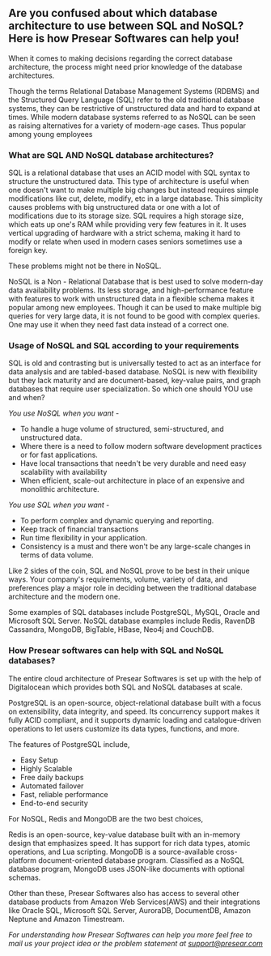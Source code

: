 ## Are you confused about which database architecture to use between SQL and NoSQL? Here is how Presear Softwares can help you!

When it comes to making decisions regarding the correct database architecture, the process might need prior knowledge of the database architectures.

Though the terms Relational Database Management Systems (RDBMS) and the Structured Query Language (SQL) refer to the old traditional database systems, they can be restrictive of unstructured data and hard to expand at times. While modern database systems referred to as NoSQL can be seen as raising alternatives for a variety of modern-age cases. Thus popular among young employees 

### What are SQL AND NoSQL database architectures?

SQL is a relational database that uses an ACID model with SQL syntax to structure the unstructured data. This type of architecture is useful when one doesn't want to make multiple big changes but instead requires simple modifications like cut, delete, modify, etc in a large database. This simplicity causes problems with big unstructured data or one with a lot of modifications due to its storage size.
SQL requires a high storage size, which eats up one's RAM while providing very few features in it. It uses vertical upgrading of hardware with a strict schema, making it hard to modify or relate when used in modern cases seniors sometimes use a foreign key.

These problems might not be there in NoSQL.

NoSQL is a Non - Relational Database that is best used to solve modern-day data availability problems. Its less storage, and high-performance feature with features to work with unstructured data in a flexible schema makes it popular among new employees. Though it can be used to make multiple big queries for very large data, it is not found to be good with complex queries. One may use it when they need fast data instead of a correct one.

### Usage of NoSQL and SQL according to your requirements

SQL is old and contrasting but is universally tested to act as an interface for data analysis and are tabled-based database. NoSQL is new with flexibility but they lack maturity and are document-based, key-value pairs, and graph databases that require user specialization. So which one should YOU use and when?
 
*You use NoSQL when you want* -
- To handle a huge volume of structured, semi-structured, and unstructured data.
- Where there is a need to follow modern software development practices or for fast applications.
- Have local transactions that needn't be very durable and need easy scalability with availability 
- When efficient, scale-out architecture in place of an expensive and monolithic architecture.

*You use SQL when you want* -
- To perform complex and dynamic querying and reporting.
- Keep track of financial transactions 
- Run time flexibility in your application.
- Consistency is a must and there won't be any large-scale changes in terms of data volume.

Like 2 sides of the coin, SQL and NoSQL prove to be best in their unique ways.  Your company's requirements, volume, variety of data, and preferences play a major role in deciding between the traditional database architecture and the modern one.

Some examples of SQL databases include PostgreSQL, MySQL, Oracle and Microsoft SQL Server. NoSQL database examples include Redis, RavenDB Cassandra, MongoDB, BigTable, HBase, Neo4j and CouchDB. 

### How Presear softwares can help with SQL and NoSQL databases?
The entire cloud architecture of Presear Softwares is set up with the help of Digitalocean which provides both SQL and NoSQL databases at scale.

PostgreSQL is an open-source, object-relational database built with a focus on extensibility, data integrity, and speed. Its concurrency support makes it fully ACID compliant, and it supports dynamic loading and catalogue-driven operations to let users customize its data types, functions, and more.

The features of PostgreSQL include,
- Easy Setup 
- Highly Scalable
- Free daily backups
- Automated failover
- Fast, reliable performance
- End-to-end security

For NoSQL, Redis and MongoDB are the two best choices,

Redis is an open-source, key-value database built with an in-memory design that emphasizes speed. It has support for rich data types, atomic operations, and Lua scripting. MongoDB is a source-available cross-platform document-oriented database program. Classified as a NoSQL database program, MongoDB uses JSON-like documents with optional schemas. 

Other than these, Presear Softwares also has access to several other database products from Amazon Web Services(AWS) and their integrations like Oracle SQL, Microsoft SQL Server, AuroraDB, DocumentDB, Amazon Neptune and Amazon Timestream.

*For understanding how Presear Softwares can help you more feel free to mail us your project idea or the problem statement at [support@presear.com](mailto:support@presear.com)*



